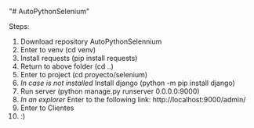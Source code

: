 "# AutoPythonSelenium" 

Steps:
  1. Download repository AutoPythonSelennium
  2. Enter to venv (cd venv)
  3. Install requests (pip install requests)
  4. Return to above folder (cd ..)
  5. Enter to project (cd proyecto/selenium)
  6. *In case is not installed* Install django (python -m pip install django)
  7. Run server (python manage.py runserver 0.0.0.0:9000)
  8. *In an explorer* Enter to the following link: http://localhost:9000/admin/
  9. Enter to Clientes
  10. :)
